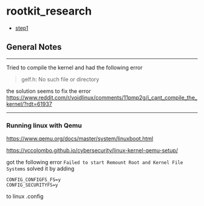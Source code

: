 # rootkit_research
- [step1](./STEP1.md)

## General Notes

---
Tried to compile the kernel and had the following error
> gelf.h: No such file or directory

the solution seems to fix the error https://www.reddit.com/r/voidlinux/comments/11pmp2g/i_cant_compile_the_kernel/?rdt=61937

---
### Running linux with Qemu
https://www.qemu.org/docs/master/system/linuxboot.html

https://vccolombo.github.io/cybersecurity/linux-kernel-qemu-setup/


got the following error `Failed to start Remount Root and Kernel File Systems`
solved it by adding 
```
CONFIG_CONFIGFS_FS=y
CONFIG_SECURITYFS=y
```
to linux .config



